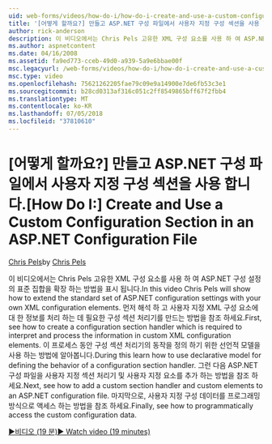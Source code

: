 ```yaml
---
uid: web-forms/videos/how-do-i/how-do-i-create-and-use-a-custom-configuration-section-in-an-aspnet-configuration-file
title: '[어떻게 할까요?] 만들고 ASP.NET 구성 파일에서 사용자 지정 구성 섹션을 사용 합니다. | Microsoft Docs'
author: rick-anderson
description: 이 비디오에서는 Chris Pels 고유한 XML 구성 요소를 사용 하 여 ASP.NET 구성 설정의 표준 집합을 확장 하는 방법을 표시 됩니다. 먼저 참조 하는 방법을 하는 중...
ms.author: aspnetcontent
ms.date: 04/16/2008
ms.assetid: fa9ed773-cceb-49d0-a939-5a9e6bbae00f
msc.legacyurl: /web-forms/videos/how-do-i/how-do-i-create-and-use-a-custom-configuration-section-in-an-aspnet-configuration-file
msc.type: video
ms.openlocfilehash: 75621262205fae79c09e9a14900e7de6fb53c3e1
ms.sourcegitcommit: b28cd0313af316c051c2ff8549865bff67f2fbb4
ms.translationtype: MT
ms.contentlocale: ko-KR
ms.lasthandoff: 07/05/2018
ms.locfileid: "37810610"
---
```

<a name="how-do-i-create-and-use-a-custom-configuration-section-in-an-aspnet-configuration-file"></a><span data-ttu-id="c5302-104">[어떻게 할까요?] 만들고 ASP.NET 구성 파일에서 사용자 지정 구성 섹션을 사용 합니다.</span><span class="sxs-lookup"><span data-stu-id="c5302-104">[How Do I:] Create and Use a Custom Configuration Section in an ASP.NET Configuration File</span></span>
====================
<span data-ttu-id="c5302-105">[Chris Pels](https://twitter.com/chrispels)</span><span class="sxs-lookup"><span data-stu-id="c5302-105">by [Chris Pels](https://twitter.com/chrispels)</span></span>

<span data-ttu-id="c5302-106">이 비디오에서는 Chris Pels 고유한 XML 구성 요소를 사용 하 여 ASP.NET 구성 설정의 표준 집합을 확장 하는 방법을 표시 됩니다.</span><span class="sxs-lookup"><span data-stu-id="c5302-106">In this video Chris Pels will show how to extend the standard set of ASP.NET configuration settings with your own XML configuration elements.</span></span> <span data-ttu-id="c5302-107">먼저 해석 하 고 사용자 지정 XML 구성 요소에 대 한 정보를 처리 하는 데 필요한 구성 섹션 처리기를 만드는 방법을 참조 하세요.</span><span class="sxs-lookup"><span data-stu-id="c5302-107">First, see how to create a configuration section handler which is required to interpret and process the information in custom XML configuration elements.</span></span> <span data-ttu-id="c5302-108">이 프로세스 동안 구성 섹션 처리기의 동작을 정의 하기 위한 선언적 모델을 사용 하는 방법에 알아봅니다.</span><span class="sxs-lookup"><span data-stu-id="c5302-108">During this learn how to use declarative model for defining the behavior of a configuration section handler.</span></span> <span data-ttu-id="c5302-109">그런 다음 ASP.NET 구성 파일을 사용자 지정 섹션 처리기 및 사용자 지정 요소를 추가 하는 방법을 참조 하세요.</span><span class="sxs-lookup"><span data-stu-id="c5302-109">Next, see how to add a custom section handler and custom elements to an ASP.NET configuration file.</span></span> <span data-ttu-id="c5302-110">마지막으로, 사용자 지정 구성 데이터를 프로그래밍 방식으로 액세스 하는 방법을 참조 하세요.</span><span class="sxs-lookup"><span data-stu-id="c5302-110">Finally, see how to programmatically access the custom configuration data.</span></span>

[<span data-ttu-id="c5302-111">&#9654;비디오 (19 분)</span><span class="sxs-lookup"><span data-stu-id="c5302-111">&#9654; Watch video (19 minutes)</span></span>](https://channel9.msdn.com/Blogs/ASP-NET-Site-Videos/how-do-i-create-and-use-a-custom-configuration-section-in-an-aspnet-configuration-file)
